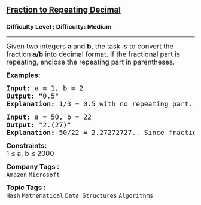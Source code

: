 <h2><a href="https://www.geeksforgeeks.org/problems/a-simple-fraction0921/1?page=2&difficulty=Medium&status=unsolved,attempted&sortBy=accuracy">Fraction to Repeating Decimal</a></h2><h3>Difficulty Level : Difficulty: Medium</h3><hr><div class="problems_problem_content__Xm_eO"><p><span style="font-size: 18px;">Given two integers <strong>a </strong>and <strong>b</strong>, the task is to convert the fraction<strong> a/b</strong> into decimal format. If the fractional part is repeating, enclose the repeating part in parentheses.</span></p>
<p><span style="font-size: 18px;"><strong>Examples:</strong></span></p>
<pre><span style="font-size: 18px;"><strong>Input: </strong>a = 1, b = 2
<strong>Output: "</strong>0.5"
<strong>Explanation: </strong>1/3 = 0.5 with no repeating part.</span></pre>
<pre><span style="font-size: 18px;"><strong>Input: </strong>a = 50, b = 22
<strong>Output: </strong>"2.(27)"
<strong>Explanation: </strong>50/22 = 2.27272727.. Since fractional part (27) is repeating, it is enclosed in paranthesis.</span>
</pre>
<p><span style="font-size: 18px;"><strong>Constraints:</strong><br>1 ≤ a, b ≤ 2000</span></p></div><p><span style=font-size:18px><strong>Company Tags : </strong><br><code>Amazon</code>&nbsp;<code>Microsoft</code>&nbsp;<br><p><span style=font-size:18px><strong>Topic Tags : </strong><br><code>Hash</code>&nbsp;<code>Mathematical</code>&nbsp;<code>Data Structures</code>&nbsp;<code>Algorithms</code>&nbsp;